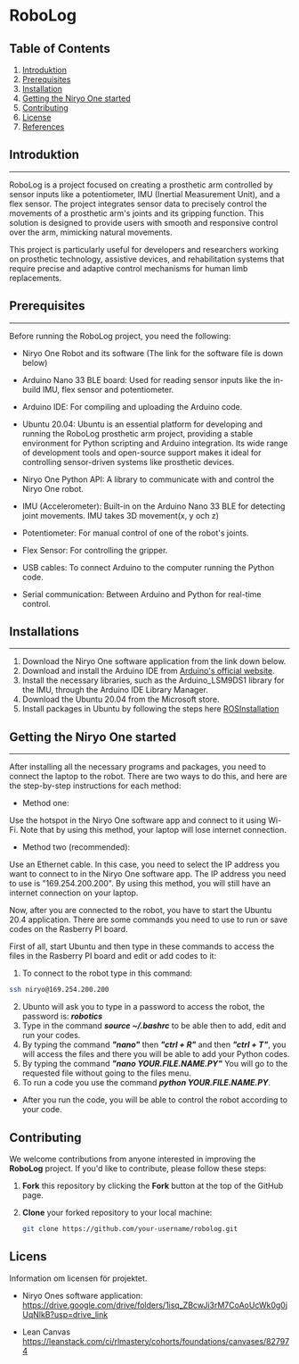 # RoboLog


## Table of Contents

1. [Introduktion](#Introduktion)
2. [Prerequisites](#prerequisites)
3. [Installation](#installation)
4. [Getting the Niryo One started](#Getting-the-Niryo-One-started)
5. [Contributing](#contributing)
6. [License](#license)
7. [References](#references)

## Introduktion
-------------------
RoboLog is a project focused on creating a prosthetic arm controlled by sensor inputs like a potentiometer, IMU (Inertial Measurement Unit), and a flex sensor. The project integrates sensor data to precisely control the movements of a prosthetic arm's joints and its gripping function. This solution is designed to provide users with smooth and responsive control over the arm, mimicking natural movements.

This project is particularly useful for developers and researchers working on prosthetic technology, assistive devices, and rehabilitation systems that require precise and adaptive control mechanisms for human limb replacements.

## Prerequisites
------------------
Before running the RoboLog project, you need the following:

- Niryo One Robot and its software (The link for the software file is down below)


- Arduino Nano 33 BLE board: Used for reading sensor inputs like the in-build IMU, flex sensor and potentiometer.

- Arduino IDE: For compiling and uploading the Arduino code.

- Ubuntu 20.04: Ubuntu is an essential platform for developing and running the RoboLog prosthetic arm project, providing a stable environment for Python scripting and Arduino integration. Its wide range of development tools and open-source support makes it ideal for controlling sensor-driven systems like prosthetic devices. 

- Niryo One Python API: A library to communicate with and control the Niryo One robot.

- IMU (Accelerometer): Built-in on the Arduino Nano 33 BLE for detecting joint movements. IMU takes 3D movement(x, y och z)

- Potentiometer: For manual control of one of the robot's joints.

- Flex Sensor: For controlling the gripper.

- USB cables: To connect Arduino to the computer running the Python code.

- Serial communication: Between Arduino and Python for real-time control.

## Installations
------------------
1. Download the Niryo One software application from the link down below.
2. Download and install the Arduino IDE from [Arduino's official website](https://www.arduino.cc/en/software).
3. Install the necessary libraries, such as the Arduino_LSM9DS1 library for the IMU, through the Arduino IDE Library Manager.
4. Download the Ubuntu 20.04 from the Microsoft store.
5. Install packages in Ubuntu by following the steps here [ROSInstallation](ROSInstallation)


## Getting the Niryo One started
--------------------------------------
After installing all the necessary programs and packages, you need to connect the laptop to the robot. There are two ways to do this, and here are the step-by-step instructions for each method:

- Method one:

Use the hotspot in the Niryo One software app and connect to it using Wi-Fi. Note that by using this method, your laptop will lose internet connection.

- Method two (recommended):

Use an Ethernet cable. In this case, you need to select the IP address you want to connect to in the Niryo One software app. The IP address you need to use is "169.254.200.200". By using this method, you will still have an internet connection on your laptop.

Now, after you are connected to the robot, you have to start the Ubuntu 20.4 application. There are some commands you need to use to run or save codes on the Rasberry PI board.

First of all, start Ubuntu and then type in these commands to access the files in the Rasberry PI board and edit or add codes to it:
1.  To connect to the robot type in this command:
```bash
ssh niryo@169.254.200.200
```

2. Ubunto will ask you to type in a password to access the robot, the password is: ***robotics***
3. Type in the command ***source ~/.bashrc*** to be able then to add, edit and run your codes.
4. By typing the command ***"nano"*** then ***"ctrl + R"*** and then ***"ctrl + T"***, you will access the files and there you will be able to add your Python codes.
5. By typing the command ***"nano YOUR.FILE.NAME.PY"*** You will go to the requested file without going to the files menu.
6. To run a code you use the command ***python YOUR.FILE.NAME.PY***.

- After you run the code, you will be able to control the robot according to your code. 


## Contributing
We welcome contributions from anyone interested in improving the **RoboLog** project. If you'd like to contribute, please follow these steps:

1. **Fork** this repository by clicking the **Fork** button at the top of the GitHub page.

2. **Clone** your forked repository to your local machine:

   ```bash
   git clone https://github.com/your-username/robolog.git


## Licens
Information om licensen för projektet.



-  Niryo Ones software application:
https://drive.google.com/drive/folders/1isq_ZBcwJi3rM7CoAoUcWk0g0jUqNlkB?usp=drive_link

- Lean Canvas
https://leanstack.com/ci/rlmastery/cohorts/foundations/canvases/827974
